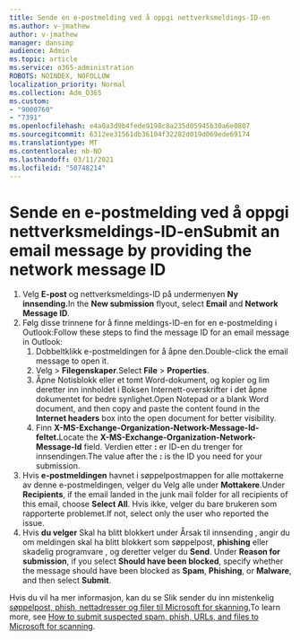 ```yaml
---
title: Sende en e-postmelding ved å oppgi nettverksmeldings-ID-en
ms.author: v-jmathew
author: v-jmathew
manager: dansimp
audience: Admin
ms.topic: article
ms.service: o365-administration
ROBOTS: NOINDEX, NOFOLLOW
localization_priority: Normal
ms.collection: Adm_O365
ms.custom:
- "9000760"
- "7391"
ms.openlocfilehash: e4a0a3d9b4fede9198c8a235d05945b30a6e0807
ms.sourcegitcommit: 6312ee31561db36104f32282d019d069ede69174
ms.translationtype: MT
ms.contentlocale: nb-NO
ms.lasthandoff: 03/11/2021
ms.locfileid: "50748214"
---
```

# <a name="submit-an-email-message-by-providing-the-network-message-id"></a><span data-ttu-id="11b32-102">Sende en e-postmelding ved å oppgi nettverksmeldings-ID-en</span><span class="sxs-lookup"><span data-stu-id="11b32-102">Submit an email message by providing the network message ID</span></span>

1. <span data-ttu-id="11b32-103">Velg **E-post** og  nettverksmeldings-ID på undermenyen **Ny innsending.**</span><span class="sxs-lookup"><span data-stu-id="11b32-103">In the **New submission** flyout, select **Email** and **Network Message ID**.</span></span>
2. <span data-ttu-id="11b32-104">Følg disse trinnene for å finne meldings-ID-en for en e-postmelding i Outlook:</span><span class="sxs-lookup"><span data-stu-id="11b32-104">Follow these steps to find the message ID for an email message in Outlook:</span></span>
    1. <span data-ttu-id="11b32-105">Dobbeltklikk e-postmeldingen for å åpne den.</span><span class="sxs-lookup"><span data-stu-id="11b32-105">Double-click the email message to open it.</span></span>
    1. <span data-ttu-id="11b32-106">Velg   >  **Filegenskaper**.</span><span class="sxs-lookup"><span data-stu-id="11b32-106">Select **File** > **Properties**.</span></span>
    1. <span data-ttu-id="11b32-107">Åpne Notisblokk eller et tomt Word-dokument, og  kopier og lim deretter inn innholdet i Boksen Internett-overskrifter i det åpne dokumentet for bedre synlighet.</span><span class="sxs-lookup"><span data-stu-id="11b32-107">Open Notepad or a blank Word document, and then copy and paste the content found in the **Internet headers** box into the open document for better visibility.</span></span>
    1. <span data-ttu-id="11b32-108">Finn **X-MS-Exchange-Organization-Network-Message-Id-feltet.**</span><span class="sxs-lookup"><span data-stu-id="11b32-108">Locate the **X-MS-Exchange-Organization-Network-Message-Id** field.</span></span> <span data-ttu-id="11b32-109">Verdien etter **:** er ID-en du trenger for innsendingen.</span><span class="sxs-lookup"><span data-stu-id="11b32-109">The value after the **:** is the ID you need for your submission.</span></span>
3. <span data-ttu-id="11b32-110">Hvis **e-postmeldingen** havnet i søppelpostmappen for alle mottakerne av denne e-postmeldingen, velger du Velg alle under **Mottakere**.</span><span class="sxs-lookup"><span data-stu-id="11b32-110">Under **Recipients**, if the email landed in the junk mail folder for all recipients of this email, choose **Select All**.</span></span> <span data-ttu-id="11b32-111">Hvis ikke, velger du bare brukeren som rapporterte problemet.</span><span class="sxs-lookup"><span data-stu-id="11b32-111">If not, select only the user who reported the issue.</span></span>
4. <span data-ttu-id="11b32-112">Hvis **du velger** Skal ha blitt blokkert under Årsak til innsending , angir du om meldingen skal ha blitt blokkert som søppelpost, **phishing** eller skadelig programvare , og deretter velger du **Send**.   </span><span class="sxs-lookup"><span data-stu-id="11b32-112">Under **Reason for submission**, if you select **Should have been blocked**, specify whether the message should have been blocked as **Spam**, **Phishing**, or **Malware**, and then select **Submit**.</span></span>

<span data-ttu-id="11b32-113">Hvis du vil ha mer informasjon, kan du se Slik sender du inn mistenkelig [søppelpost, phish, nettadresser og filer til Microsoft for skanning.](https://go.microsoft.com/fwlink/?linkid=2101479)</span><span class="sxs-lookup"><span data-stu-id="11b32-113">To learn more, see [How to submit suspected spam, phish, URLs, and files to Microsoft for scanning](https://go.microsoft.com/fwlink/?linkid=2101479).</span></span>
